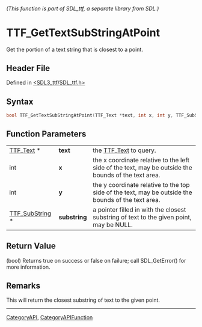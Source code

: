 ###### (This function is part of SDL_ttf, a separate library from SDL.)
# TTF_GetTextSubStringAtPoint

Get the portion of a text string that is closest to a point.

## Header File

Defined in [<SDL3_ttf/SDL_ttf.h>](https://github.com/libsdl-org/SDL_ttf/blob/main/include/SDL3_ttf/SDL_ttf.h)

## Syntax

```c
bool TTF_GetTextSubStringAtPoint(TTF_Text *text, int x, int y, TTF_SubString *substring);
```

## Function Parameters

|                                  |               |                                                                                                     |
| -------------------------------- | ------------- | --------------------------------------------------------------------------------------------------- |
| [TTF_Text](TTF_Text) *           | **text**      | the [TTF_Text](TTF_Text) to query.                                                                  |
| int                              | **x**         | the x coordinate relative to the left side of the text, may be outside the bounds of the text area. |
| int                              | **y**         | the y coordinate relative to the top side of the text, may be outside the bounds of the text area.  |
| [TTF_SubString](TTF_SubString) * | **substring** | a pointer filled in with the closest substring of text to the given point, may be NULL.             |

## Return Value

(bool) Returns true on success or false on failure; call SDL_GetError() for
more information.

## Remarks

This will return the closest substring of text to the given point.

----
[CategoryAPI](CategoryAPI), [CategoryAPIFunction](CategoryAPIFunction)

